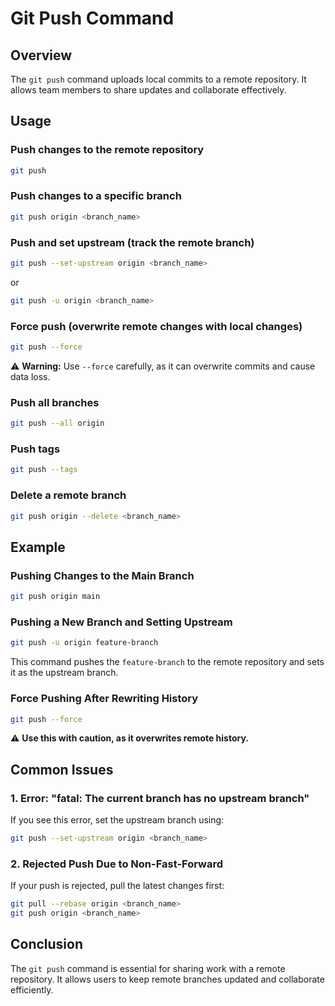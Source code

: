 # Git Push Command  

## Overview  
The `git push` command uploads local commits to a remote repository. It allows team members to share updates and collaborate effectively.  

## Usage  

### Push changes to the remote repository  

```sh
git push
```  

### Push changes to a specific branch  

```sh
git push origin <branch_name>
```  

### Push and set upstream (track the remote branch)  

```sh
git push --set-upstream origin <branch_name>
```  

or  

```sh
git push -u origin <branch_name>
```  

### Force push (overwrite remote changes with local changes)  

```sh
git push --force
```  

⚠ **Warning:** Use `--force` carefully, as it can overwrite commits and cause data loss.  

### Push all branches  

```sh
git push --all origin
```  

### Push tags  

```sh
git push --tags
```  

### Delete a remote branch  

```sh
git push origin --delete <branch_name>
```  

## Example  

### Pushing Changes to the Main Branch  

```sh
git push origin main
```  

### Pushing a New Branch and Setting Upstream  

```sh
git push -u origin feature-branch
```  

This command pushes the `feature-branch` to the remote repository and sets it as the upstream branch.  

### Force Pushing After Rewriting History  

```sh
git push --force
```  

⚠ **Use this with caution, as it overwrites remote history.**  

## Common Issues  

### 1. **Error: "fatal: The current branch has no upstream branch"**  

If you see this error, set the upstream branch using:  

```sh
git push --set-upstream origin <branch_name>
```  

### 2. **Rejected Push Due to Non-Fast-Forward**  

If your push is rejected, pull the latest changes first:  

```sh
git pull --rebase origin <branch_name>
git push origin <branch_name>
```  

## Conclusion  

The `git push` command is essential for sharing work with a remote repository. It allows users to keep remote branches updated and collaborate efficiently.  
